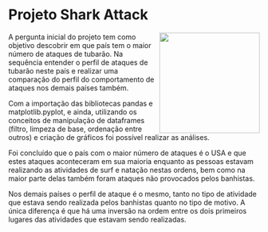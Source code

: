 # Projeto Shark Attack

<img align="right" src="https://i.pinimg.com/originals/a2/7d/b5/a27db560c85c50c53b53648c234d82e3.jpg" alt="" width="201" height="201" />

A pergunta inicial do projeto tem como objetivo descobrir em que país tem o maior número de ataques de tubarão. Na sequência entender o perfil de ataques de tubarão neste país e realizar uma comparação do perfil do comportamento de ataques nos demais países também.

Com a importação das bibliotecas pandas e matplotlib.pyplot, e ainda, utilizando os conceitos de manipulação de dataframes (filtro, limpeza de base, ordenação entre outros) e criação de gráficos foi possível realizar as análises.

Foi concluído que o país com o maior número de ataques é o USA e que estes ataques aconteceram em sua maioria enquanto as pessoas estavam realizando as atividades de surf e natação nestas ordens, bem como na maior parte delas também foram ataques não provocados pelos banhistas. 

Nos demais países o perfil de ataque é o mesmo, tanto no tipo de atividade que estava sendo realizada pelos banhistas quanto no tipo de motivo. A única diferença é que há uma inversão na ordem entre os dois primeiros lugares das atividades que estavam sendo realizadas.


